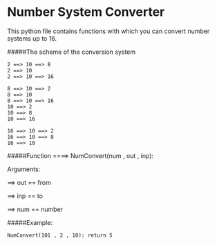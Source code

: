 # Number System Converter
This python file contains functions with which you can convert number systems up to 16.



#####The scheme of the conversion system

	2 ==> 10 ==> 8
	2 ==> 10
	2 ==> 10 ==> 16

	8 ==> 10 ==> 2
	8 ==> 10
	8 ==> 10 ==> 16
	10 ==> 2
	10 ==> 8
	10 ==> 16

	16 ==> 10 ==> 2
	16 ==> 10 ==> 8
	16 ==> 10

#####Function ====> NumConvert(num , out , inp):


Arguments:

==> out == from 

==> inp == to

==> num == number

#####Example:
```
NumConvert(101 , 2 , 10): return 5 

```
